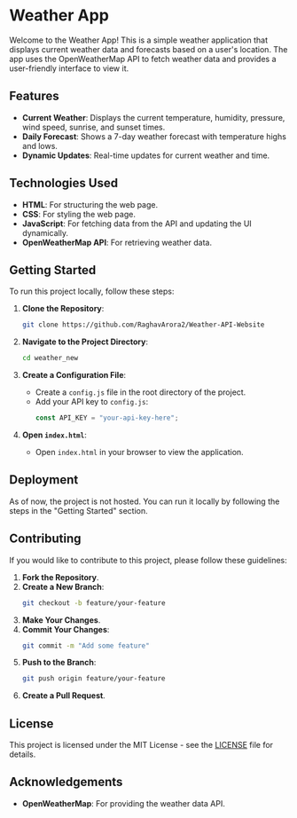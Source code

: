 # Weather App

Welcome to the Weather App! This is a simple weather application that displays current weather data and forecasts based on a user's location. The app uses the OpenWeatherMap API to fetch weather data and provides a user-friendly interface to view it.

## Features

- **Current Weather**: Displays the current temperature, humidity, pressure, wind speed, sunrise, and sunset times.
- **Daily Forecast**: Shows a 7-day weather forecast with temperature highs and lows.
- **Dynamic Updates**: Real-time updates for current weather and time.

## Technologies Used

- **HTML**: For structuring the web page.
- **CSS**: For styling the web page.
- **JavaScript**: For fetching data from the API and updating the UI dynamically.
- **OpenWeatherMap API**: For retrieving weather data.

## Getting Started

To run this project locally, follow these steps:

1. **Clone the Repository**:
   ```bash
   git clone https://github.com/RaghavArora2/Weather-API-Website
   ```

2. **Navigate to the Project Directory**:
   ```bash
   cd weather_new
   ```

3. **Create a Configuration File**:
   - Create a `config.js` file in the root directory of the project.
   - Add your API key to `config.js`:
     ```javascript
     const API_KEY = "your-api-key-here";
     ```

4. **Open `index.html`**:
   - Open `index.html` in your browser to view the application.

## Deployment

As of now, the project is not hosted. You can run it locally by following the steps in the "Getting Started" section.

## Contributing

If you would like to contribute to this project, please follow these guidelines:

1. **Fork the Repository**.
2. **Create a New Branch**:
   ```bash
   git checkout -b feature/your-feature
   ```
3. **Make Your Changes**.
4. **Commit Your Changes**:
   ```bash
   git commit -m "Add some feature"
   ```
5. **Push to the Branch**:
   ```bash
   git push origin feature/your-feature
   ```
6. **Create a Pull Request**.

## License

This project is licensed under the MIT License - see the [LICENSE](LICENSE) file for details.

## Acknowledgements

- **OpenWeatherMap**: For providing the weather data API.
